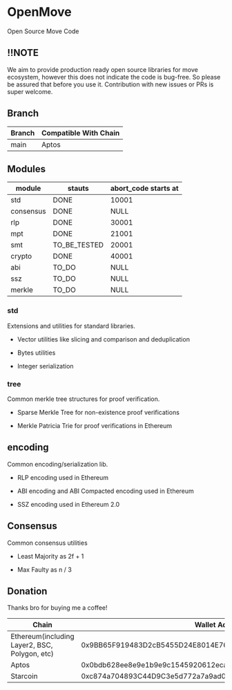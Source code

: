 # OpenMove
Open Source Move Code

## !!NOTE
We aim to provide production ready open source libraries for move ecosystem, however this does not indicate the code is bug-free. So please be assured that before you use it. Contribution with new issues or PRs is super welcome. 

## Branch

| Branch   | Compatible With Chain |
| -------- | --------------------  |
| main     | Aptos                 |


## Modules

| module   | stauts               |  abort_code starts at  |
| -------- | -------------------- | ---------------------  |
| std      | DONE                 | 10001                  |
| consensus| DONE                 | NULL                   |
| rlp      | DONE                 | 30001                  |
| mpt      | DONE                 | 21001                  |
| smt      | TO_BE_TESTED         | 20001                  |
| crypto   | DONE                 | 40001                  |
| abi      | TO_DO                | NULL                   |
| ssz      | TO_DO                | NULL                   |
| merkle   | TO_DO                | NULL                   |


### std

Extensions and utilities for standard libraries.

- Vector utilities like slicing and comparison and deduplication

- Bytes utilities

- Integer serialization

### tree

Common merkle tree structures for proof verification.

- Sparse Merkle Tree for non-existence proof verifications

- Merkle Patricia Trie for proof verifications in Ethereum

## encoding

Common encoding/serialization lib.

- RLP encoding used in Ethereum

- ABI encoding and ABI Compacted encoding used in Ethereum

- SSZ encoding used in Ethereum 2.0


## Consensus

Common consensus utilities

- Least Majority as 2f + 1

- Max Faulty as n / 3


## Donation

Thanks bro for buying me a coffee!

| Chain                                        | Wallet Address                                                        |
| -------------------------------------------- | --------------------------------------------------------------------- |
| Ethereum(including Layer2, BSC, Polygon, etc)| 0x9BB65F919483D2cB5455D24E8014E760E5272789                            |
| Aptos                                        | 0x0bdb628ee8e9e1b9e9c1545920612eca7d2b6cd96cefdcfa9e53a2d22ac84ca5    |
| Starcoin                                     | 0xc874a704893C44D9C3e5d772a7a9ad0d                                    |

